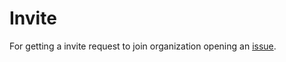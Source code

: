 # Invite

For getting a invite request to join organization opening an [issue](https://github.com/valid-resource/Invite/issues/new).
